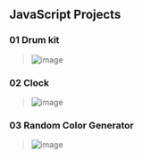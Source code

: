 ## JavaScript Projects
### 01 Drum kit
> ![image](https://github.com/iamevans/2024_get_a_job/assets/75237020/33713f37-14fc-46b2-b76f-8128ae36b32f)

### 02 Clock
> ![image](https://github.com/iamevans/2024_get_a_job/assets/75237020/5dc46247-fd10-414f-b139-217383afd648)

### 03 Random Color Generator
> ![image](https://github.com/iamevans/2024_get_a_job/assets/75237020/dab5a92a-cde3-48a2-bb0d-1a1006852c20)

